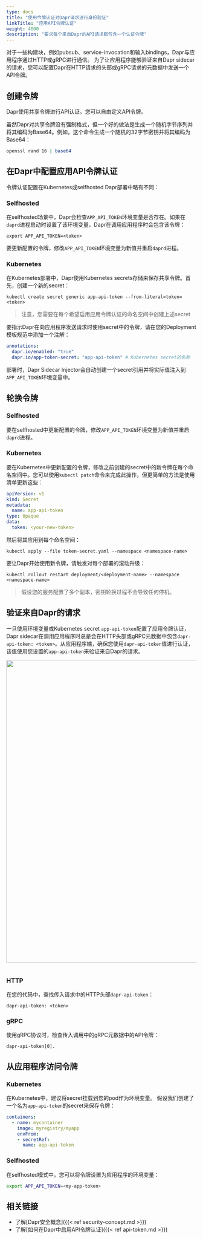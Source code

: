 ```yaml
---
type: docs
title: "使用令牌认证对Dapr请求进行身份验证"
linkTitle: "应用API令牌认证"
weight: 4000
description: "要求每个来自Dapr的API请求都包含一个认证令牌"
---
```


对于一些构建块，例如pubsub、service-invocation和输入bindings，Dapr与应用程序通过HTTP或gRPC进行通信。
为了让应用程序能够验证来自Dapr sidecar的请求，您可以配置Dapr在HTTP请求的头部或gRPC请求的元数据中发送一个API令牌。

## 创建令牌

Dapr使用共享令牌进行API认证。您可以自由定义API令牌。

虽然Dapr对共享令牌没有强制格式，但一个好的做法是生成一个随机字节序列并将其编码为Base64。例如，这个命令生成一个随机的32字节密钥并将其编码为Base64：

```sh
openssl rand 16 | base64
```

## 在Dapr中配置应用API令牌认证

令牌认证配置在Kubernetes或selfhosted Dapr部署中略有不同：

### Selfhosted

在selfhosted场景中，Dapr会检查`APP_API_TOKEN`环境变量是否存在。如果在`daprd`进程启动时设置了该环境变量，Dapr在调用应用程序时会包含该令牌：

```shell
export APP_API_TOKEN=<token>
```

要更新配置的令牌，修改`APP_API_TOKEN`环境变量为新值并重启`daprd`进程。

### Kubernetes

在Kubernetes部署中，Dapr使用Kubernetes secrets存储来保存共享令牌。首先，创建一个新的secret：

```shell
kubectl create secret generic app-api-token --from-literal=token=<token>
```

> 注意，您需要在每个希望启用应用令牌认证的命名空间中创建上述secret

要指示Dapr在向应用程序发送请求时使用secret中的令牌，请在您的Deployment模板规范中添加一个注解：

```yaml
annotations:
  dapr.io/enabled: "true"
  dapr.io/app-token-secret: "app-api-token" # Kubernetes secret的名称
```

部署时，Dapr Sidecar Injector会自动创建一个secret引用并将实际值注入到`APP_API_TOKEN`环境变量中。

## 轮换令牌

### Selfhosted

要在selfhosted中更新配置的令牌，修改`APP_API_TOKEN`环境变量为新值并重启`daprd`进程。

### Kubernetes

要在Kubernetes中更新配置的令牌，修改之前创建的secret中的新令牌在每个命名空间中。您可以使用`kubectl patch`命令来完成此操作，但更简单的方法是使用清单更新这些：

```yaml
apiVersion: v1
kind: Secret
metadata:
  name: app-api-token
type: Opaque
data:
  token: <your-new-token>
```

然后将其应用到每个命名空间：

```shell
kubectl apply --file token-secret.yaml --namespace <namespace-name>
```

要让Dapr开始使用新令牌，请触发对每个部署的滚动升级：

```shell
kubectl rollout restart deployment/<deployment-name> --namespace <namespace-name>
```

> 假设您的服务配置了多个副本，密钥轮换过程不会导致任何停机。

## 验证来自Dapr的请求

一旦使用环境变量或Kubernetes secret `app-api-token`配置了应用令牌认证，Dapr sidecar在调用应用程序时总是会在HTTP头部或gRPC元数据中包含`dapr-api-token: <token>`。从应用程序端，确保您使用`dapr-api-token`值进行认证，该值使用您设置的`app-api-token`来验证来自Dapr的请求。

<img src="/images/tokens-auth.png" width=800 style="padding-bottom:15px;">

### HTTP

在您的代码中，查找传入请求中的HTTP头部`dapr-api-token`：

```text
dapr-api-token: <token>
```

### gRPC

使用gRPC协议时，检查传入调用中的gRPC元数据中的API令牌：

```text
dapr-api-token[0].
```

## 从应用程序访问令牌

### Kubernetes

在Kubernetes中，建议将secret挂载到您的pod作为环境变量。
假设我们创建了一个名为`app-api-token`的secret来保存令牌：

```yaml
containers:
  - name: mycontainer
    image: myregistry/myapp
    envFrom:
    - secretRef:
      name: app-api-token
```

### Selfhosted

在selfhosted模式中，您可以将令牌设置为应用程序的环境变量：

```sh
export APP_API_TOKEN=<my-app-token>
```

## 相关链接

- 了解[Dapr安全概念]({{< ref security-concept.md >}})
- 了解[如何在Dapr中启用API令牌认证]({{< ref api-token.md >}})